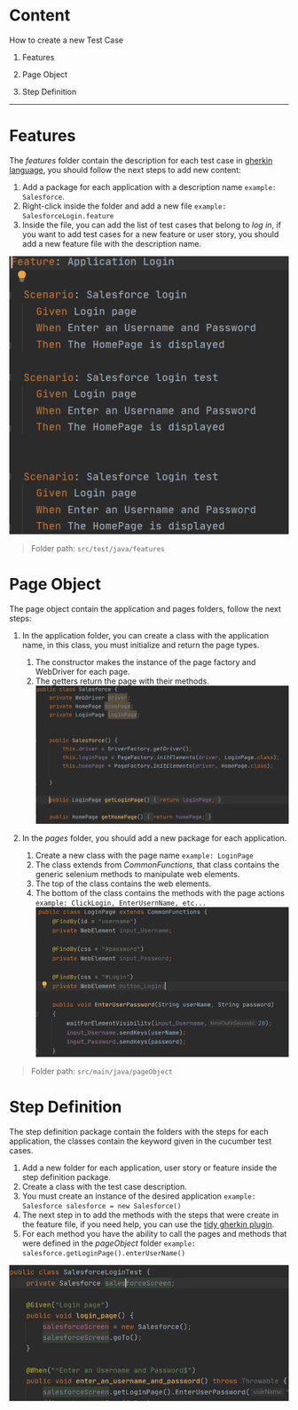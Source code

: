 # Content

How to create a new Test Case

1. Features

2. Page Object

3. Step Definition

-----------------------

# Features

The _features_ folder contain the description for each test case
in [gherkin language](https://cucumber.io/docs/gherkin/reference/),
you should follow the next steps to add new content:
 
1. Add a package for each application with a description name `example: Salesforce`.
2. Right-click inside the folder and add a new file  `example: SalesforceLogin.feature`
3. Inside the file, you can add the list of test cases that belong to _log in_,
if you want to add test cases for a new feature or user story, you should add 
a new feature file with the description name.

![cucumberTest](../../../.img/cucumber/cucumberTest.PNG)

>Folder path: `src/test/java/features`   

# Page Object
The page object contain the application and pages folders, follow
the next steps:

1. In the application folder, you  can create a class with the application name,
in this class, you must initialize and return the page types.
    1. The constructor makes the instance of the page factory and WebDriver for
    each page.
    2. The getters return the page with their methods.
![application](../../../.img/cucumber/application.PNG)

2. In the _pages_ folder, you should add a new package for each application.
    1. Create a new class with the page name `example: LoginPage`
    2. The class extends from _CommonFunctions_, that class contains 
    the generic selenium methods to manipulate web elements.
    3. The top of the class contains the web elements.
    4. The bottom of the class contains the methods with the page actions 
    `example: ClickLogin, EnterUsernName, etc...`
![pages](../../../.img/cucumber/pages.PNG)
    
>Folder path: `src/main/java/pageObject`

# Step Definition

The step definition package contain the folders with the steps
for each application, the classes contain the keyword given 
in the cucumber test cases.

1. Add a new folder for each application, user story or feature
inside the step definition package.
2. Create a class with the test case description.
3. You must create an instance of the desired application
   `example: Salesforce salesforce = new Salesforce()` 
4. The next step in to add the methods with the steps that 
were create in the feature file, if you need help, you can
use the [tidy gherkin plugin](https://chrome.google.com/webstore/detail/tidy-gherkin/nobemmencanophcnicjhfhnjiimegjeo?hl=en-GB).   
5. For each method you have the ability to call the pages and methods
that were defined in the _pageObject_ folder
    `example: salesforce.getLoginPage().enterUserName()`
    
![pages](../../../.img/cucumber/stepDefinition.PNG)    